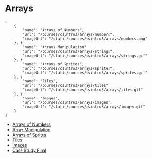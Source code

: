 # Arrays

```codecard
[
    {
        "name": "Arrays of Numbers",
        "url": "/courses/csintro3/arrays/numbers",
        "imageUrl": "/static/courses/csintro3/arrays/numbers.png"
    }, {
        "name": "Arrays Manipulation",
        "url": "/courses/csintro3/arrays/strings",
        "imageUrl": "/static/courses/csintro3/arrays/strings.gif"
    }, {
        "name": "Arrays of Sprites",
        "url": "/courses/csintro3/arrays/sprites",
        "imageUrl": "/static/courses/csintro3/arrays/sprites.gif"
    }, {
        "name": "Tiles",
        "url": "/courses/csintro3/arrays/tiles",
        "imageUrl": "/static/courses/csintro3/arrays/tiles.gif"
    }, {
        "name": "Images",
        "url": "/courses/csintro3/arrays/images",
        "imageUrl": "/static/courses/csintro3/arrays/images.gif"
    }
]
```

* [Arrays of Numbers](/courses/csintro3/arrays/numbers)
* [Array Manipulation](/courses/csintro3/arrays/strings)
* [Arrays of Sprites](/courses/csintro3/arrays/sprites)
* [Tiles](/courses/csintro3/arrays/tiles)
* [Images](/courses/csintro3/arrays/images)
* [Case Study Final](/cources/csintro3/arrays/case-study)